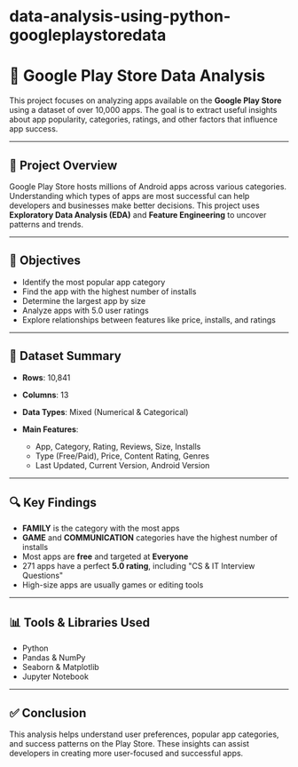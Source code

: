 # data-analysis-using-python-googleplaystoredata


# 📱 Google Play Store Data Analysis

This project focuses on analyzing apps available on the **Google Play Store** using a dataset of over 10,000 apps. The goal is to extract useful insights about app popularity, categories, ratings, and other factors that influence app success.

---

## 📌 Project Overview

Google Play Store hosts millions of Android apps across various categories. Understanding which types of apps are most successful can help developers and businesses make better decisions. This project uses **Exploratory Data Analysis (EDA)** and **Feature Engineering** to uncover patterns and trends.

---

## 🎯 Objectives

* Identify the most popular app category
* Find the app with the highest number of installs
* Determine the largest app by size
* Analyze apps with 5.0 user ratings
* Explore relationships between features like price, installs, and ratings

---

## 📂 Dataset Summary

* **Rows**: 10,841
* **Columns**: 13
* **Data Types**: Mixed (Numerical & Categorical)
* **Main Features**:

  * App, Category, Rating, Reviews, Size, Installs
  * Type (Free/Paid), Price, Content Rating, Genres
  * Last Updated, Current Version, Android Version

---

## 🔍 Key Findings

* **FAMILY** is the category with the most apps
* **GAME** and **COMMUNICATION** categories have the highest number of installs
* Most apps are **free** and targeted at **Everyone**
* 271 apps have a perfect **5.0 rating**, including "CS & IT Interview Questions"
* High-size apps are usually games or editing tools

---

## 📊 Tools & Libraries Used

* Python
* Pandas & NumPy
* Seaborn & Matplotlib
* Jupyter Notebook

---


## ✅ Conclusion

This analysis helps understand user preferences, popular app categories, and success patterns on the Play Store. These insights can assist developers in creating more user-focused and successful apps.


